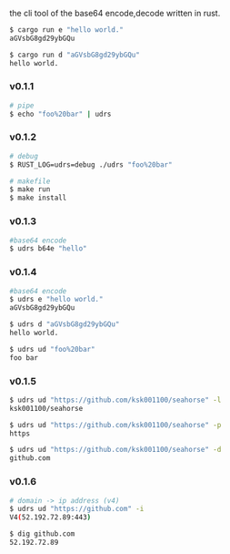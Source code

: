 the cli tool of the base64 encode,decode written in rust.

```sh
$ cargo run e "hello world."
aGVsbG8gd29ybGQu

$ cargo run d "aGVsbG8gd29ybGQu"
hello world.
```

### v0.1.1

```sh
# pipe
$ echo "foo%20bar" | udrs
```

### v0.1.2

```sh
# debug
$ RUST_LOG=udrs=debug ./udrs "foo%20bar" 

# makefile
$ make run
$ make install
```

### v0.1.3

```sh
#base64 encode
$ udrs b64e "hello"
```

### v0.1.4

```sh
#base64 encode
$ udrs e "hello world."
aGVsbG8gd29ybGQu

$ udrs d "aGVsbG8gd29ybGQu"
hello world.

$ udrs ud "foo%20bar"
foo bar
```

### v0.1.5

```sh
$ udrs ud "https://github.com/ksk001100/seahorse" -l
ksk001100/seahorse

$ udrs ud "https://github.com/ksk001100/seahorse" -p
https

$ udrs ud "https://github.com/ksk001100/seahorse" -d
github.com
```

### v0.1.6

```sh
# domain -> ip address (v4)
$ udrs ud "https://github.com" -i
V4(52.192.72.89:443)

$ dig github.com
52.192.72.89
```

